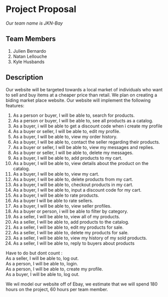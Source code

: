 # **Project Proposal**
  *Our team name is JKN-Bay*
## Team Members
  1. Julien Bernardo
  2. Natan Lellouche
  3. Kyle Husbands
  
  
## Description
  Our website will be targeted towards a local market of individuals who want to sell and buy items at a cheaper price than retail.
  We plan on creating a biding market place website.
  Our website will implement the following features:
  
1. As a person or buyer, I will be able to, search for products.
2. As a person or buyer, I will be able to, see all products as a catalog.
3. As a buyer, i will be able to get a discount code when i create my profile
4. As a buyer or seller, I will be able to, edit my profile.
5. As a buyer, I will be able to, view my order history.
8. As a buyer, I will be able to, contact the seller regarding their products.
9. As a buyer or seller, I will be able to, view my messages and replies.
10. As a buyer or seller, I will be able to, delete my messages.
11. As a buyer, I will be able to, add products to my cart.
12. As a buyer, I will be able to, view details about the product on the catalog.
13. As a buyer, I will be able to, view my cart.
15. As a buyer, I will be able to, delete products from my cart.
16. As a buyer, I will be able to, checkout products in my cart. 
17. As a buyer, I will be able to, input a discount code for my cart.
18. As a buyer, I will be able to rate products.
19. As a buyer I will be able to rate sellers.
20. As a buyer, I will be able to, view seller profiles.
21. As a buyer or person, i will be able to filter by category.
22. As a seller, I will be able to, view all of my products.
23. As a seller, I will be able to, add products to the catalog.
24. As a seller, I will be able to, edit my products for sale.
25. As a seller, I will be able to, delete my products for sale.
26. As a seller, I will be able to, view my history of my sold products.
27. As a seller, I will be able to, reply to buyers about products

Have to do but dont count : 
<br/>As a seller, I will be able to, log out.
<br/>As a person, I will be able to, login.
<br/>As a person, I will be able to, create my profile.
<br/>As a buyer, I will be able to, log out.

We wil model our website off of Ebay, we estimate that we will spend 180 hours on the project, 60 hours per team member.
      
